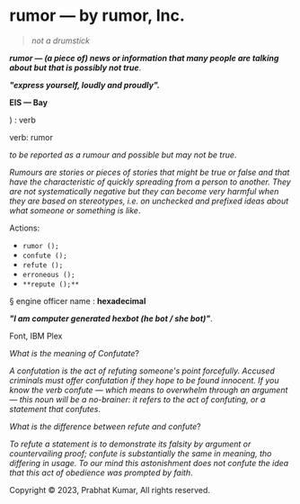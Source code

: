 # rumor — by rumor, Inc. 
> _not a drumstick_

_**rumor — (a piece of) news or information that many people are talking about but that is possibly not true**_.

_**"express yourself, loudly and proudly".**_

**EIS — Bay**

) : verb

verb: rumor

_to be reported as a rumour and possible but may not be true_. 

_Rumours are stories or pieces of stories that might be true or false and that have the characteristic of quickly spreading from a person to another. They are not systematically negative but they can become very harmful when they are based on stereotypes, i.e. on unchecked and prefixed ideas about what someone or something is like_.

Actions:
- `rumor ();`
- `confute ();`
- `refute ();`
- `erroneous ();`
- `**repute ();**`

§ engine officer name : **hexadecimal**

_**"I am computer generated hexbot (he bot / she bot)"**_.


Font, IBM Plex



_What is the meaning of Confutate_?

_A confutation is the act of refuting someone's point forcefully. Accused criminals must offer confutation if they hope to be found innocent. If you know the verb confute — which means to overwhelm through an argument — this noun will be a no-brainer: it refers to the act of confuting, or a statement that confutes_.

_What is the difference between refute and confute_?

_To refute a statement is to demonstrate its falsity by argument or countervailing proof; confute is substantially the same in meaning, tho differing in usage. To our mind this astonishment does not confute the idea that this act of obedience was prompted by faith_.

Copyright © 2023, Prabhat Kumar, All rights reserved.
